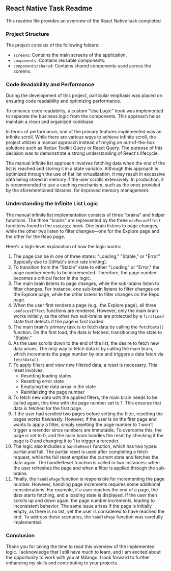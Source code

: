 

## React Native Task Readme

This readme file provides an overview of the React Native task completed 

### Project Structure

The project consists of the following folders:

- `screens`: Contains the main screens of the application.
- `components`: Contains reusable components.
- `components/shared`: Contains shared components used across the screens.

### Code Readability and Performance

During the development of this project, particular emphasis was placed on ensuring code readability and optimizing performance.

To enhance code readability, a custom "Use Logic" hook was implemented to separate the business logic from the components. This approach helps maintain a clean and organized codebase.

In terms of performance, one of the primary features implemented was an infinite scroll. While there are various ways to achieve infinite scroll, the project utilizes a manual approach instead of relying on out-of-the-box solutions such as Redux Toolkit Query or React Query. The purpose of this decision was to demonstrate a strong understanding of React's lifecycle.

The manual infinite list approach involves fetching data when the end of the list is reached and storing it in a state variable. Although this approach is optimized through the use of flat list virtualization, it may result in excessive data being stored in memory if the user scrolls extensively. In production, it is recommended to use a caching mechanism, such as the ones provided by the aforementioned libraries, for improved memory management.

### Understanding the Infinite List Logic

The manual infinite list implementation consists of three "brains" and helper functions. The three "brains" are represented by the three `useFocusEffect` functions found in the `useLogic` hook. One brain listens to page changes, while the other two listen to filter changes—one for the Explore page and the other for the Repo page.

Here's a high-level explanation of how the logic works:

1. The page can be in one of three states: "Loading," "Stable," or "Error" (typically due to GitHub's strict rate limiting).
2. To transition from the "Stable" state to either "Loading" or "Error," the page number needs to be incremented. Therefore, the page number becomes a critical factor in the logic.
3. The main brain listens to page changes, while the sub-brains listen to filter changes. For instance, one sub-brain listens to filter changes on the Explore page, while the other listens to filter changes on the Repo page.
4. When the user first renders a page (e.g., the Explore page), all three `useFocusEffect` functions are rendered. However, only the main brain works initially, as the other two sub-brains are protected by a `firstLoad` state that detects if the page is first loaded.
5. The main brain's primary task is to fetch data by calling the `fetchData()` function. On the first load, the data is fetched, transitioning the state to "Stable."
6. As the user scrolls down to the end of the list, the desire to fetch new data arises. The only way to fetch data is by calling the main brain, which increments the page number by one and triggers a data fetch via `fetchData()`.
7. To apply filters and view new filtered data, a reset is necessary. This reset involves:
   - Resetting loading states
   - Resetting error state
   - Emptying the data array in the state
   - Reinitializing the page number
8. To fetch new data with the applied filters, the main brain needs to be called again, this time with the page number set to 1. This ensures that data is fetched for the first page.
9. If the user had scrolled two pages before setting the filter, resetting the pages works flawlessly. However, if the user is on the first page and wants to apply a filter, simply resetting the page number to 1 won't trigger a rerender since numbers are immutable. To overcome this, the page is set to 0, and the main brain handles the reset by checking if the page is 0 and changing it to 1 to trigger a rerender.
10. The logic also includes a `handleReset` function, which has two types: partial and full. The partial reset is used after completing a fetch request, while the full reset empties the current state and fetches the data again. The handleReset function is called in two instances: when the user refreshes the page and when a filter is applied through the sub-brains.
11. Finally, the `handlePage` function is responsible for incrementing the page number. However, handling page increments requires some additional considerations. For example, if a user reaches the end of a page, the data starts fetching, and a loading state is displayed. If the user then scrolls up and down again, the page number increments, leading to inconsistent behavior. The same issue arises if the page is initially empty, as there is no list, yet the user is considered to have reached the end. To address these scenarios, the `handlePage` function was carefully implemented.

### Conclusion

Thank you for taking the time to read this overview of the implemented logic. I acknowledge that I still have much to learn, and I am excited about the opportunity to work with you at Milango. I look forward to further enhancing my skills and contributing to your projects.